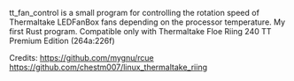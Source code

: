 tt_fan_control is a small program for controlling the rotation speed of Thermaltake LEDFanBox fans depending on the processor temperature.
My first Rust program.
Compatible only with Thermaltake Floe Riing 240 TT Premium Edition (264a:226f)

Credits:
https://github.com/mygnu/rcue
https://github.com/chestm007/linux_thermaltake_riing